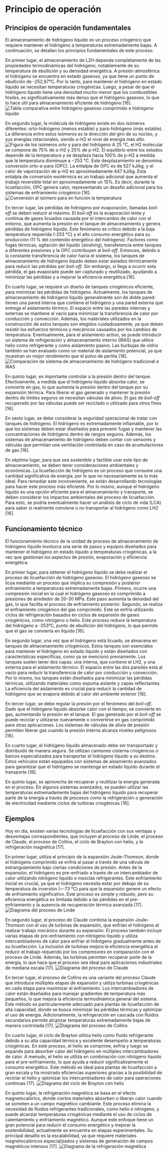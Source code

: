 # Principio de operación 

## Principios de operación fundamentales 

El almacenamiento de hidrógeno líquido es un proceso criogénico que requiere mantener el hidrógeno a temperaturas extremadamente bajas. A continuación, se detallan los principios fundamentales de este proceso.

En primer lugar, el almacenamiento de L2H depende completamente de las propiedades termodinámicas del hidrógeno, notablemente de su temperatura de ebullición y su densidad energética. A presión atmosférica el hidrógeno se encuentra en estado gaseoso, ya que tiene un punto de ebullición de -252,87°C. Por lo tanto, para mantener el hidrógeno en estado líquido se necesitan temperaturas criogénicas. Luego, a pesar de que el hidrógeno líquido tiene una densidad mucho menor que los combustibles fósiles, es significativamente más denso que el hidrógeno gaseoso, lo que lo hace útil para almacenamiento eficiente de hidrógeno [16].
![Tabla comparativa entre hidrógeno gaseoso comprimido e hidrógeno líquido](../imagenes/Caracteristicas.png)

En segundo lugar, la molécula de hidrógeno existe en dos isómeros diferentes: orto-hidrógeno (menos estable) y para-hidrógeno (más estable). La diferencia entre estos isómeros es la dirección del giro de su núcleo, y sus energías rotacionales, siendo o-H2 el nivel de energía más alto.
![Figura de los isómeros orto y para del hidrógeno](../imagenes/orto-para.png)
A 25 °C, el H2 molecular se compone de 75% de o-H2 y 25% de p-H2. El equilibrio entre los estados depende de la temperatura y se desplaza hacia 100% de p-H2 a medida que la temperatura disminuye a −253 °C. Este desplazamiento se denomina conversión orto-a-para (OPC). La entalpía de OPC es de 527 kJ/kg, y el calor de vaporización de p-H2 es aproximadamente 447 kJ/kg. Esta entalpía de conversión exotérmica es un trabajo adicional que aumenta el trabajo reversible total en aproximadamente un 15%. Es decir, durante la licuefacción, OPC genera calor, representando un desafío adicional para los sistemas de enfriamiento criogénico [16].
![Conversión al isómero para en función la temperatura](../imagenes/conversion_op.png)

En tercer lugar, las pérdidas de hidrógeno por evaporación, llamadas *boil-off* se deben reducir al máximo. El *boil-off* es la evaporación lenta y continua de gases licuados causada por el intercambio de calor con el entorno, que aumenta la presión en el tanque de almacenamiento y genera pérdidas de hidrógeno líquido. Este fenómeno es crítico debido a la baja temperatura requerida (-253 °C) y el alto consumo energético para su producción (11 % del contenido energético del hidrógeno). Factores como fugas térmicas, agitación del líquido (sloshing), transferencia entre tanques a diferentes presiones y la OPC contribuyen al *boil-off*. Entonces, debido a la constante transferencia de calor hacia el sistema, los tanques de almacenamiento de hidrógeno líquido deben estar aislados térmicamente para reducir las pérdidas por *boil-off*. Sin embargo, si llega a ocurrir esta pérdida, el gas evaporado puede ser capturado y reutilizado, ayudando a minimizar las pérdidas y a mejorar la eficiencia energética [16].

En cuarto lugar, se requiere un diseño de tanques criogénicos eficiente, para minimizar las pérdidas de hidrógeno. Actualmente, los tanques de almacenamiento de hidrógeno líquido generalmente son de doble pared: tienen una pared interna que contiene el hidrógeno y una pared externa que entrega el aislamiento térmico. El espacio entre las paredes internas y externas se mantiene al vacío para minimizar la transferencia de calor por conducción y convección. Además, los materiales utilizados en la construcción de estos tanques son elegidos cuidadosamente, ya que deben resistir los esfuerzos térmicos y mecánicos causados por los cambios de temperatura. Eventualmente, para el aislamiento activo, se puede introducir un sistema de refrigeración y almacenamiento interno (IRAS) que utilice helio como refrigerante y como aislamiento pasivo. Las burbujas de vidrio también se han evaluado como un material de aislamiento potencial, ya que muestran un mejor rendimiento que el polvo de perlita [16].
![Comparación de sistema de almacenamiento de hidrógeno tradicional e IRAS](../imagenes/storage_tank.png)

En quinto lugar, es importante controlar a la presión dentro del tanque. Efectivamente, a medida que el hidrógeno líquido absorbe calor, se convierte en gas, lo que aumenta la presión dentro del tanque por su expansión térmica. Para liberar el gas generado y mantener la presión dentro de límites seguros se necesitan válvulas de alivio. El gas de *boil-off* recuperado por las válvulas puede ser reciclado o utilizado para otros fines [16].

En sexto lugar, se debe considerar la seguridad operacional de tratar con tanques de hidrógeno. El hidrógeno es extremadamente inflamable, por lo que los sistemas deben estar diseñados para prevenir fugas y mantener las concentraciones de hidrógeno dentro de rangos seguros. Además, los sistemas de almacenamiento de hidrógeno deben contar con sensores y válvulas que permitan una ventilación controlada en caso de acumulaciones de gas [16].

En séptimo lugar, para que sea sostenible y factible usar este tipo de almacenamiento, se deben tener consideraciones ambientales y económicas. La licuefacción de hidrógeno es un proceso que consume una cantidad significativa de energía, por lo que no necesariamente es lo más ideal. Para remediar este inconveniente, se están desarrollando tecnologías para hacer este proceso más eficiente. Por lo mismo, aunque el hidrógeno líquido es una opción eficiente para el almacenamiento y transporte, se deben considerar los impactos ambientales del proceso de licuefacción. Para esto, se podría eventualmente hacer un análisis de ciclo de vida (LCA) para saber si realmente conviene o no transportar al hidrógeno como LH2 [16].

## Funcionamiento técnico
El funcionamiento técnico de la unidad de proceso de almacenamiento de hidrógeno líquido involucra una serie de pasos y equipos diseñados para mantener el hidrógeno en estado líquido a temperaturas criogénicas, a la vez que gestionan los aspectos de presión, evaporación y eficiencia energética.

En primer lugar, para obtener el hidrógeno líquido se debe realizar el proceso de licuefacción de hidrógeno gaseoso. El hidrógeno gaseoso se licúa mediante un proceso que implica su compresión y posterior enfriamiento a temperaturas extremadamente bajas. Primero, ocurre una compresión inicial en la cual el hidrógeno gaseoso es comprimido a presiones de alrededor de 20-30 MPa. Este paso aumenta la densidad del gas, lo que facilita el proceso de enfriamiento posterior. Segundo, se realiza el enfriamiento criogénico del gas comprimido. Este se enfría utilizando ciclos de refrigeración basados en ciclos de expansión de gases criogénicos, como nitrógeno o helio. Este proceso reduce la temperatura del hidrógeno a -253°C, punto de ebullición del hidrógeno, lo que permite que el gas se convierta en líquido [16].

En segundo lugar, una vez que el hidrógeno está licuado, se almacena en tanques de almacenamiento criogénicos. Estos tanques son esenciales para mantener el hidrógeno en estado líquido y están diseñados con características específicas, como ya se mencionó previamente. Los tanques suelen tener dos capas: una interna, que contiene el LH2, y una externa para el aislamiento térmico. El espacio entre las dos paredes está al vacío para reducir la transferencia de calor por conducción y convección. Por lo mismo, los tanques están diseñados para minimizar las pérdidas térmicas, utilizando materiales como espuma aislante y capas reflectantes. La eficiencia del aislamiento es crucial para reducir la cantidad de hidrógeno que se evapora debido al calor del ambiente exterior [16].

En tercer lugar, se debe regular la presión por el fenómeno del *boil-off*. Dado que el hidrógeno líquido absorbe calor con el tiempo, se convierte en gas, aumentando la presión en el tanque. El gas generado por el *boil-off* se puede reciclar y utilizarse nuevamente o convertirse en gas comprimido para otras aplicaciones. Los sistemas de válvulas de alivio de presión permiten liberar gas cuando la presión interna alcanza niveles peligrosos [16].

En cuarto lugar, el hidrógeno líquido almacenado debe ser transportado y distribuido de manera segura. Se utilizan camiones cisterna criogénicos o barcos especializados para transportar el hidrógeno líquido a su destino. Estos vehículos están equipados con sistemas de aislamiento avanzados para garantizar que el hidrógeno se mantenga en estado líquido durante el transporte [16].

En quinto lugar, se aprovecha de recuperar y reutilizar la energía generada en el proceso. En algunos sistemas avanzados, se pueden utilizar las temperaturas extremadamente bajas del hidrógeno líquido para recuperar parte de la energía a través de procesos como la refrigeración o generación de electricidad mediante ciclos de turbinas criogénicas [16].

## Ejemplos
Hoy en día, existen varias tecnologías de licuefacción con sus ventajas y desventajas correspondientes, que incluyen al proceso de Linde, el proceso de Claude, el proceso de Collins, el ciclo de Brayton con helio, y la refrigeración magnética [17]. 

En primer lugar, utiliza el principio de la expansión Joule–Thomson, donde el hidrógeno comprimido se enfría al pasar a través de una válvula de estrangulamiento bajo ciertas condiciones de presión. Antes de la expansión, el hidrógeno es pre-enfriado a través de un intercambiador de calor utilizando nitrógeno líquido o mezclas refrigerantes. Este enfriamiento inicial es crucial, ya que el hidrógeno necesita estar por debajo de su temperatura de inversión (~-73 °C) para que la expansión genere un efecto de enfriamiento significativo. Este proceso es simple y robusto, pero su eficiencia energética es limitada debido a las pérdidas en el pre-enfriamiento y la ausencia de recuperación térmica avanzada [17].
![Diagrama del proceso de Linde](../imagenes/linde_process.png)

En segundo lugar, el proceso de Claude combina la expansión Joule–Thomson con el uso de turbinas de expansión, que enfrían el hidrógeno al realizar trabajo mecánico durante su expansión. El proceso también incluye varias etapas de pre-enfriamiento con nitrógeno líquido y utiliza intercambiadores de calor para enfriar el hidrógeno gradualmente antes de su licuefacción. La inclusión de turbinas mejora la eficiencia energética al reducir el trabajo requerido por los compresores en comparación con el proceso de Linde. Además, las turbinas permiten recuperar parte de la energía, lo que hace que el proceso sea ideal para aplicaciones industriales de mediana escala [17].
![Diagrama del proceso de Claude](../imagenes/claude_process.png)

En tercer lugar, el proceso de Collins es una variante del proceso Claude que introduce múltiples etapas de expansión y utiliza turbinas criogénicas en cada etapa para maximizar el enfriamiento. Los intercambiadores de calor están diseñados para manejar gradientes de temperatura más pequeños, lo que mejora la eficiencia termodinámica general del sistema. Este método es particularmente adecuado para plantas de licuefacción de alta capacidad, donde se busca minimizar las pérdidas térmicas y optimizar el uso de energía. Adicionalmente, la refrigeración en cascada con fluidos secundarios permite alcanzar temperaturas extremadamente bajas de manera controlada [17].
![Diagrama del proceso de Collins](../imagenes/collins_process.png)

En cuarto lugar, el ciclo de Brayton utiliza helio como fluido refrigerante debido a su alta capacidad térmica y excelente desempeño a temperaturas criogénicas. En este proceso, el helio se comprime, enfría y luego se expande para absorber calor del hidrógeno en múltiples intercambiadores de calor. A menudo, el helio se utiliza en combinación con nitrógeno líquido para el pre-enfriamiento, lo que ayuda a reducir significativamente el consumo energético. Este método es ideal para plantas de licuefacción a gran escala y ha mostrado eficiencias superiores gracias a la posibilidad de reciclar el helio y optimizar los intercambiadores de calor para operaciones continuas [17].
![Diagrama del ciclo de Brayton con helio ](../imagenes/brayton_cycle.png)

En quinto lugar, la refrigeración magnética se basa en el efecto magnetocalórico, donde ciertos materiales absorben o liberan calor cuando se someten a un campo magnético cambiante. Este proceso elimina la necesidad de fluidos refrigerantes tradicionales, como helio o nitrógeno, y puede alcanzar temperaturas criogénicas mediante el uso de ciclos de calentamiento y enfriamiento magnético. Aunque este enfoque tiene un gran potencial para reducir el consumo energético y mejorar la sostenibilidad, actualmente se encuentra en etapas experimentales. Su principal desafío es la escalabilidad, ya que requiere materiales magnetocalóricos especializados y sistemas de generación de campos magnéticos intensos [17].
![Diagrama de la refrigeración magnética](../imagenes/magnetic_refrigeration.png)
